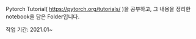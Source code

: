 Pytorch Tutorial( https://pytorch.org/tutorials/ )을 공부하고, 그 내용을 정리한 notebook을 담은 Folder입니다.

작업 기간: 2021.01~ 
